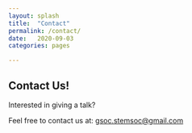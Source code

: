 ```yaml
---
layout: splash
title:  "Contact"
permalink: /contact/
date:   2020-09-03
categories: pages

---
```

## Contact Us!
Interested in giving a talk?

Feel free to contact us at: gsoc.stemsoc@gmail.com
